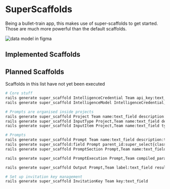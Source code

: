 # SuperScaffolds

Being a bullet-train app, this makes use of super-scaffolds to get started. Those are much
more powerful than the default scaffolds.

![data model in figma](https://github.com/swombat/promptcraft/blob/main/docs/data_model.png?raw=true)


## Implemented Scaffolds

## Planned Scaffolds

Scaffolds in this list have not yet been executed

```bash
# Core stuff
rails generate super_scaffold IntelligenceCredential Team api_key:text_field class_name:super_select
rails generate super_scaffold IntelligenceModel IntelligenceCredential,Team name:text_field

# Prompts are organised inside projects
rails generate super_scaffold Project Team name:text_field description:trix_editor
rails generate super_scaffold InputType Project,Team name:text_field description:trix_editor
rails generate super_scaffold InputItem Project,Team name:text_field type_id:super_select{class_name=InputType} contents:text_area

# Prompts
rails generate super_scaffold Prompt Team name:text_field description:trix_editor
rails generate super_scaffold:field Prompt parent_id:super_select{class_name=Prompt} # self-reference
rails generate super_scaffold PromptSection Prompt,Team name:text_field description:trix_editor contents:text_area

rails generate super_scaffold PromptExecution Prompt,Team compiled_parameters:text_area parameters_summary:text_area model_id:super_select{class_name=IntelligenceModel}

rails generate super_scaffold Output Prompt,Team label:text_field results:text_area input_tokens:number_field output_tokens:number_field message_id:text_field user_rating:number_field

# Set up invitation key management
rails generate super_scaffold InvitationKey Team key:text_field
```